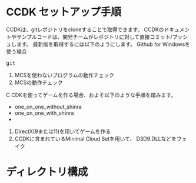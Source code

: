 CCDK セットアップ手順
====

CCDKは、gitレポジトリをcloneすることで取得できます。
CCDKのドキュメントやサンプルコードは、開発チームがレポジトリに対して直接コミット/プッシュします。
最新版を取得するには以下のようにします。
Github for Windowsを使う場合

<Pre>
git 
</pre>



1. MCSを使わないプログラムの動作チェック
2. MCSの動作チェック




C
CDKを使ってゲームを作る場合、およそ以下のような手順を踏みます。

- one_on_one_without_shinra
- one_on_one_with_shinra
- 
1. DirectX(9または11)を用いてゲームを作る
2. CCDKに含まれているMinimal Cloud Setを用いて、 D3D9.DLLなどをフェイク


ディレクトリ構成
====
